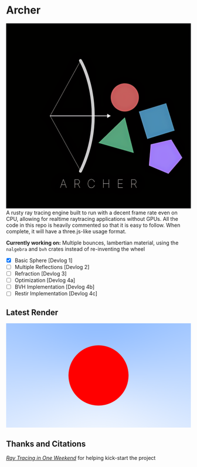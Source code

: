 # Archer

![Archer Logo](ArcherLogo.png)
A rusty ray tracing engine built to run with a decent frame rate even on CPU, allowing for realtime raytracing applications without GPUs.
All the code in this repo is heavily commented so that it is easy to follow. When complete, it will have a three.js-like usage format.

__Currently working on:__ Multiple bounces, lambertian material, using the `nalgebra` and `bvh` crates instead of re-inventing the wheel

- [x] Basic Sphere [Devlog 1]
- [ ] Multiple Reflections [Devlog 2]
- [ ] Refraction [Devlog 3]
- [ ] Optimization [Devlog 4a]
- [ ] BVH Implementation [Devlog 4b]
- [ ] Restir Implementation [Devlog 4c]

## Latest Render
![Latest render](./archer/output.png)

## Thanks and Citations

[_Ray Tracing in One Weekend_](https://raytracing.github.io/books/RayTracingInOneWeekend.html) for helping kick-start the project
